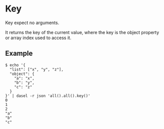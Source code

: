 # Key

Key expect no arguments.

It returns the key of the current value, where the key is the object property or array index used to access it.

## Example

```
$ echo '{
  "list": ["x", "y", "z"],
  "object": {
    "a": "x",
    "b": "y",
    "c": "z"
  }
}' | dasel -r json 'all().all().key()'
0
1
2
"a"
"b"
"c"
```
